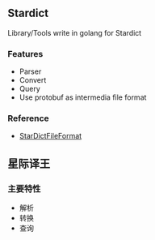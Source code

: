 ## Stardict
Library/Tools write in golang for Stardict

### Features
* Parser
* Convert
* Query
* Use protobuf as intermedia file format

### Reference
* [StarDictFileFormat](http://www.huzheng.org/stardict/StarDictFileFormat)

## 星际译王

### 主要特性
* 解析
* 转换
* 查询

